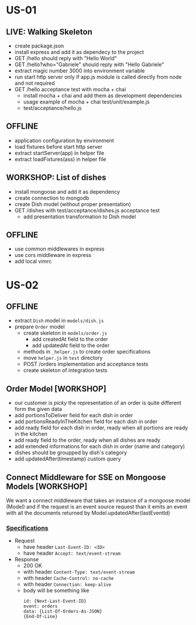 # US-01

## LIVE: Walking Skeleton
* create package.json
* install express and add it as dependecy to the project
* GET /hello should reply with "Hello World"
* GET /hello?who="Gabriele" should reply with "Hello Gabriele"
* extract magic number 3000 into environment variable
* run start http server only if app.js module is called directly from node and not required
* GET /hello acceptance test with mocha + chai
  * install mocha + chai and add them as development dependencies
  * usage example of mocha + chai test/unit/example.js
  * test/acceptance/hello.js

## OFFLINE
* application configuration by environment
* load fixtures before start http server
* extract startServer(app) in helper file
* extract loadFixtures(ass) in helper file

## WORKSHOP: List of dishes
* install mongoose and add it as dependency
* create connection to mongodb
* create Dish model (without proper presentation)
* GET /dishes with test/acceptance/dishes.js acceptance test
  * add presentation transformation to Dish model

## OFFLINE
* use common middlewares in express
* use cors middleware in express
* add local vimrc


# US-02

## OFFLINE
* extract `Dish` model in `models/dish.js`
* prepare `Order` model
  * create skeleton in `models/order.js`
    * add createdAt field to the order
    * add updatedAt field to the order
  * methods in `_helper.js` to create order specifications
  * move `helper.js` in `test` directory
  * POST /orders implementation and acceptance tests
  * create skeleton of integration tests

## Order Model [WORKSHOP]
* our customer is _picky_ the representation of an order is quite different form the given data
* add portionsToDeliver field for each dish in order
* add portionsReadyInTheKitchen field for each dish in order
* add ready field for each dish in order, ready when all portions are ready in the kitchen
* add ready field to the order, ready when all dishes are ready
* add extended informations for each dish in order (name and category)
* dishes should be groupped by dish's category
* add updatedAfter(timestamp) custom query

## Connect Middleware for SSE on Mongoose Models [WORKSHOP]
We want a connect middleware that takes an instance of a mongoose model (Model) and if the request is an event source request than it emits an event with all the documents returned by Model.updatedAfter(lastEventId)

### [Specifications](http://www.w3.org/TR/2011/WD-eventsource-20110208)
* Request
  * have header `Last-Event-ID: <ID>`
  * have header `Accept: text/event-stream`
* Response
  * 200 OK
  * with header `Content-Type: text/event-stream`
  * with header `Cache-Control: no-cache`
  * with header `Connection: keep-alive`
  * body will be something like
    ```
    id: {Next-Last-Event-ID}
    event: orders
    data: {List-Of-Orders-As-JSON}
    {End-Of-Line}
    ```
